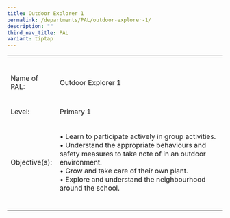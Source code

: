 ```yaml
---
title: Outdoor Explorer 1
permalink: /departments/PAL/outdoor-explorer-1/
description: ""
third_nav_title: PAL
variant: tiptap
---
```

<table style="minWidth: 50px">
<colgroup>
<col>
<col>
</colgroup>
<tbody>
<tr>
<th rowspan="1" colspan="1">
<p></p>
</th>
<th rowspan="1" colspan="1">
<p></p>
</th>
</tr>
<tr>
<td rowspan="1" colspan="1">
<p>Name of PAL:</p>
</td>
<td rowspan="1" colspan="1">
<p>Outdoor Explorer 1</p>
</td>
</tr>
<tr>
<td rowspan="1" colspan="1">
<p>Level:</p>
</td>
<td rowspan="1" colspan="1">
<p>Primary 1</p>
</td>
</tr>
<tr>
<td rowspan="1" colspan="1">
<p>Objective(s):
<br>
</p>
</td>
<td rowspan="1" colspan="1">
<p>• Learn to participate actively in group activities.
<br>• Understand the appropriate behaviours and safety measures to take note
of in an outdoor environment.
<br>• Grow and take care of their own plant.
<br>• Explore and understand the neighbourhood around the school.</p>
</td>
</tr>
<tr>
<td rowspan="1" colspan="1">
<p></p>
</td>
<td rowspan="1" colspan="1">
<p></p>
</td>
</tr>
</tbody>
</table>
<p></p>